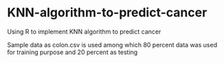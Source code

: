 # KNN-algorithm-to-predict-cancer
Using R to implement KNN algorithm to predict cancer

Sample data as colon.csv is used among which 80 percent data was used for training purpose and 20 percent as testing
